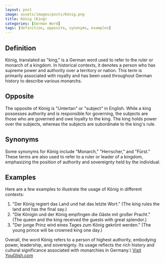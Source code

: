 ```yaml
---
layout: post
image: assets/images/posts/König.png
title: König (King)
categories: [German Word]
tags: [definition, opposite, synonyms, examples]
---
```


## Definition

König, translated as "king," is a German word used to refer to the ruler or monarch of a kingdom. In historical contexts, it denotes a person who has supreme power and authority over a territory or nation. This term is primarily associated with royalty and has been used throughout German history to describe various monarchs.

## Opposite

The opposite of König is "Untertan" or "subject" in English. While a king possesses authority and is responsible for governing, the subjects are those who are governed and owe loyalty to the king. The king holds power over the subjects, whereas the subjects are subordinate to the king's rule.

## Synonyms

Some synonyms for König include "Monarch," "Herrscher," and "Fürst." These terms are also used to refer to a ruler or leader of a kingdom, emphasizing the position of authority and sovereignty held by the individual.

## Examples

Here are a few examples to illustrate the usage of König in different contexts:

1. "Der König regiert das Land und hat das letzte Wort." (The king rules the land and has the final say.)
2. "Die Königin und der König empfingen die Gäste mit großer Pracht." (The queen and the king received the guests with great splendor.)
3. "Der junge Prinz wird eines Tages zum König gekrönt werden." (The young prince will be crowned king one day.)

Overall, the word König refers to a person of highest authority, embodying power, leadership, and sovereignty. Its usage reflects the rich history and cultural significance associated with monarchies in Germany.\ <a id="yg-widget-0" class="youglish-widget" data-query="König" data-lang="german" data-components="8412" data-auto-start="0" data-bkg-color="theme_light" data-title="How%20to%20pronounce%20König%20in%20German"  rel="nofollow" href="https://youglish.com">Visit YouGlish.com</a><script async src="https://youglish.com/public/emb/widget.js" charset="utf-8"></script>